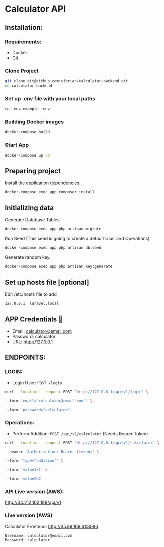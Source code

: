 
# Calculator API

## Installation:

### Requirements:

- Docker.
- Git

### Clone Project
```bash
git clone git@github.com:cibrian/calculator-backend.git
cd calculator-backend
```
### Set up .env file with your local paths
```bash
cp .env.example .env
```
### Building Docker images
```bash
docker-compose build
```
### Start App
```bash
docker-compose up -d
```
## Preparing project

Install the application dependencies:
```bash
docker-compose exec app composer install
```
## Initializing data
Generate Database Tables
```bash
docker-compose exec app php artisan migrate
```
Run Seed (This seed is going to create a default User and Operations)
```bash
docker-compose exec app php artisan db:seed
```
Generate random key.
```bash
docker-compose exec app php artisan key:generate
```
## Set up hosts file [optional]
Edit /etc/hosts file to add
```bash
127.0.0.1  laravel.local
```
## APP Credentials :robot:
- Email: calculator@email.com
- Password: calculator
- URL: http://127.0.0.1
## ENDPOINTS:

### LOGIN:

- Login User: `POST /login`
```bash
curl --location --request POST 'http://127.0.0.1/api/v1/login' \

--form 'email="calculator@email.com"' \

--form 'password="calculator"'
```
### Operations:

- Perform Addition: `POST /api/v1/calculator` (Needs Bearer Token)
```bash
curl --location --request POST 'http://127.0.0.1/api/v1/calculator' \

--header 'Authorization: Bearer {token}' \

--form 'type="addition"' \

--form 'value1=1' \

--form 'value2=2'
```

### API Live version (AWS):
http://34.212.162.188/api/v1

### Live version (AWS)
Calculator Frontend: http://35.89.169.61:8080
```
Username: calculator@email.com
Password: calculator
```
